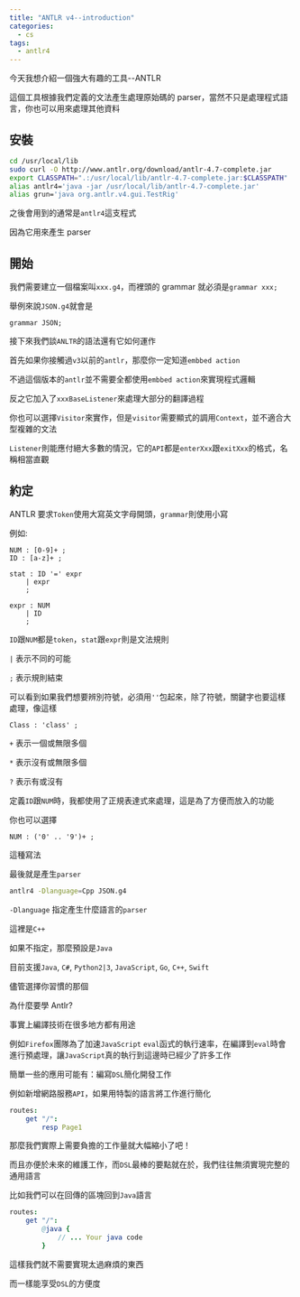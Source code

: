 ```yaml
---
title: "ANTLR v4--introduction"
categories:
  - cs
tags:
  - antlr4
---
```


今天我想介紹一個強大有趣的工具--ANTLR

這個工具根據我們定義的文法產生處理原始碼的 parser，當然不只是處理程式語言，你也可以用來處理其他資料

## 安裝

```bash
cd /usr/local/lib
sudo curl -O http://www.antlr.org/download/antlr-4.7-complete.jar
export CLASSPATH=".:/usr/local/lib/antlr-4.7-complete.jar:$CLASSPATH"
alias antlr4='java -jar /usr/local/lib/antlr-4.7-complete.jar'
alias grun='java org.antlr.v4.gui.TestRig'
```

之後會用到的通常是`antlr4`這支程式

因為它用來產生 parser

## 開始

我們需要建立一個檔案叫`xxx.g4`，而裡頭的 grammar 就必須是`grammar xxx;`

舉例來說`JSON.g4`就會是

```antlr4
grammar JSON;
```

接下來我們談`ANLTR`的語法還有它如何運作

首先如果你接觸過`v3`以前的`antlr`，那麼你一定知道`embbed action`

不過這個版本的`antlr`並不需要全都使用`embbed action`來實現程式邏輯

反之它加入了`xxxBaseListener`來處理大部分的翻譯過程

你也可以選擇`Visitor`來實作，但是`visitor`需要顯式的調用`Context`，並不適合大型複雜的文法

`Listener`則能應付絕大多數的情況，它的`API`都是`enterXxx`跟`exitXxx`的格式，名稱相當直觀

## 約定

ANTLR 要求`Token`使用大寫英文字母開頭，`grammar`則使用小寫

例如:

```antlr4
NUM : [0-9]+ ;
ID : [a-z]+ ;

stat : ID '=' expr
    | expr
    ;

expr : NUM
    | ID
    ;
```

`ID`跟`NUM`都是`token`，`stat`跟`expr`則是文法規則

`|` 表示不同的可能

`;` 表示規則結束

可以看到如果我們想要辨別符號，必須用`''`包起來，除了符號，關鍵字也要這樣處理，像這樣

```antlr4
Class : 'class' ;
```

`+` 表示一個或無限多個

`*` 表示沒有或無限多個

`?` 表示有或沒有

定義`ID`跟`NUM`時，我都使用了正規表達式來處理，這是為了方便而放入的功能

你也可以選擇

```antlr4
NUM : ('0' .. '9')+ ;
```

這種寫法

最後就是產生`parser`

```bash
antlr4 -Dlanguage=Cpp JSON.g4
```

`-Dlanguage` 指定產生什麼語言的`parser`

這裡是`C++`

如果不指定，那麼預設是`Java`

目前支援`Java`, `C#`, `Python2|3`, `JavaScript`, `Go`, `C++`, `Swift`

儘管選擇你習慣的那個

為什麼要學 Antlr?

事實上編譯技術在很多地方都有用途

例如`Firefox`團隊為了加速`JavaScript` `eval`函式的執行速率，在編譯到`eval`時會進行預處理，讓`JavaScript`真的執行到這邊時已經少了許多工作

簡單一些的應用可能有：編寫`DSL`簡化開發工作

例如新增網路服務`API`，如果用特製的語言將工作進行簡化

```nim
routes:
    get "/":
        resp Page1
```

那麼我們實際上需要負擔的工作量就大幅縮小了吧！

而且亦便於未來的維護工作，而`DSL`最棒的要點就在於，我們往往無須實現完整的通用語言

比如我們可以在回傳的區塊回到`Java`語言

```nim
routes:
    get "/":
        @java {
            // ... Your java code
        }
```

這樣我們就不需要實現太過麻煩的東西

而一樣能享受`DSL`的方便度
